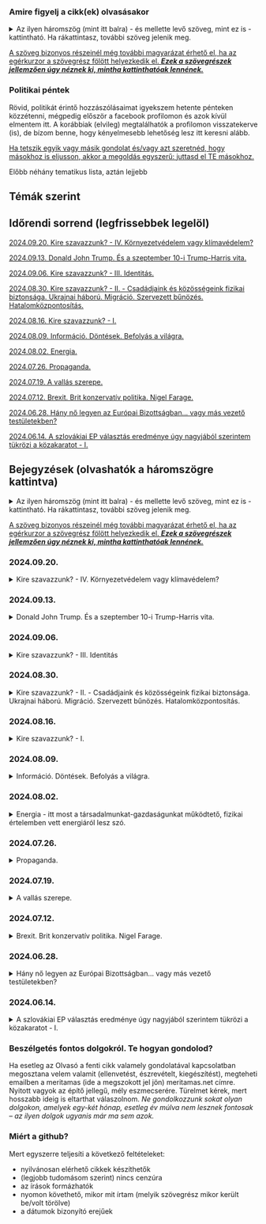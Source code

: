 ### Amire figyelj a cikk(ek) olvasásakor

<details>
<summary>Az ilyen háromszög (mint itt balra) - és mellette levő szöveg, mint ez is - kattintható. Ha rákattintasz, további szöveg jelenik meg.</summary>
&nbsp;
  
Így sokkal áttekinthetőbben olvashatók a bejegyzések. Idővel nagyon sok szöveg lesz itt...
  <details>
  <summary>Emellett, érdekesek lehetnek a plusz gondolatuk... </summary>
  &nbsp;
    
  ...önmagukért is, de a cikk szerkesztésekor nem gondoltam úgy, hogy feltétlenül szükség van rájuk a fő mondanivalóm megértéséhez.
 </details> 
</details>

[id0]: ## "Az ilyenkor megjelenő információ tartalma pedig  
\- vagy tényekből, hivatkozásokból áll  
\- vagy magyarázza, hova vezet a link, ha a szöveg kattintható és rákattintanál,  
\- esetleg pusztán plusz gondolatok, viszont nem volt lehetséges vagy alkalmas megoldani ilyen háromszöggel, mint fentebb használtam."

[A szöveg bizonyos részeinél még további magyarázat érhető el, ha az egérkurzor a szövegrész fölött helyezkedik el. ***Ezek a szövegrészek jellemzően úgy néznek ki, mintha kattinthatóak lennének.***][id0]

### Politikai péntek
Rövid, politikát érintő hozzászólásaimat igyekszem hetente pénteken közzétenni, mégpedig először a facebook profilomon és azok kívül elmentem itt. 
A korábbiak (elvileg) megtalálhatók a profilomon visszatekerve (is), de bízom benne, hogy kényelmesebb lehetőség lesz itt keresni alább.

[miertoszdmeg]: ## "Arra jó eséllyel évezredeket is hiába várnánk, hogy bármelyik nagy cégnak akár az algoritmusa, akár a munkatársai a nekünk tetsző gondolatokat hozzák helyzetbe. Ők ugyanis ehhez túlságosan el vannak foglalva azzal, hogy a *nekik* tetsző gondolatokat terjesszék. :)"

[Ha tetszik egyik vagy másik gondolat és/vagy azt szeretnéd, hogy másokhoz is eljusson, akkor a megoldás egyszerű: juttasd el TE másokhoz.][miertoszdmeg]

Előbb néhány tematikus lista, aztán lejjebb 

## Témák szerint



## Időrendi sorrend (legfrissebbek legelöl)

[lnk20240920]: https://github.com/meritamas/cikkek/blob/main/2024.06.14.-politikai-pentek.md#20240920 ""
[2024.09.20. Kire szavazzunk? - IV. Környezetvédelem vagy klímavédelem?][lnk20240920]

[lnk20240913]: https://github.com/meritamas/cikkek/blob/main/2024.06.14.-politikai-pentek.md#20240913 ""
[2024.09.13. Donald John Trump. És a szeptember 10-i Trump-Harris vita.][lnk20240913]

[lnk20240906]: https://github.com/meritamas/cikkek/blob/main/2024.06.14.-politikai-pentek.md#20240906 ""
[2024.09.06. Kire szavazzunk? - III. Identitás.][lnk20240906]

[lnk20240830]: https://github.com/meritamas/cikkek/blob/main/2024.06.14.-politikai-pentek.md#20240830 ""
[2024.08.30. Kire szavazzunk? - II. - Csadádjaink és közösségeink fizikai biztonsága. Ukrajnai háború. Migráció. Szervezett bűnözés. Hatalomközpontosítás.][lnk20240830]

[lnk20240816]: https://github.com/meritamas/cikkek/blob/main/2024.06.14.-politikai-pentek.md#20240816 ""
[2024.08.16. Kire szavazzunk? - I.][lnk20240816]

[lnk20240809]: https://github.com/meritamas/cikkek/blob/main/2024.06.14.-politikai-pentek.md#20240809 ""
[2024.08.09. Információ. Döntések. Befolyás a világra.][lnk20240809]

[lnk20240802]: https://github.com/meritamas/cikkek/blob/main/2024.06.14.-politikai-pentek.md#20240802 ""
[2024.08.02. Energia.][lnk20240802]

[lnk20240726]: https://github.com/meritamas/cikkek/blob/main/2024.06.14.-politikai-pentek.md#20240726 ""
[2024.07.26. Propaganda.][lnk20240726]

[lnk20240719]: https://github.com/meritamas/cikkek/blob/main/2024.06.14.-politikai-pentek.md#20240719 ""
[2024.07.19. A vallás szerepe.][lnk20240719]

[lnk20240712]: https://github.com/meritamas/cikkek/blob/main/2024.06.14.-politikai-pentek.md#20240712 ""
[2024.07.12. Brexit. Brit konzervatív politika. Nigel Farage.][lnk20240712]

[lnk20240628]: https://github.com/meritamas/cikkek/blob/main/2024.06.14.-politikai-pentek.md#20240628 ""
[2024.06.28. Hány nő legyen az Európai Bizottságban... vagy más vezető testületekben?][lnk20240628]

[lnk20240614]: https://github.com/meritamas/cikkek/blob/main/2024.06.14.-politikai-pentek.md#20240614 ""
[2024.06.14. A szlovákiai EP választás eredménye úgy nagyjából szerintem tükrözi a közakaratot - I.][lnk20240614]

## Bejegyzések (olvashatók a háromszögre kattintva)

<details>
<summary>Az ilyen háromszög (mint itt balra) - és mellette levő szöveg, mint ez is - kattintható. Ha rákattintasz, további szöveg jelenik meg.</summary>
&nbsp;
  
Így sokkal áttekinthetőbben olvashatók a bejegyzések. Idővel nagyon sok szöveg lesz itt...
  <details>
  <summary>Emellett, érdekesek lehetnek a plusz gondolatuk... </summary>
  &nbsp;
    
  ...önmagukért is, de a cikk szerkesztésekor nem gondoltam úgy, hogy feltétlenül szükség van rájuk a fő mondanivalóm megértéséhez.
 </details> 
</details>

[magyarazat]: ## "Az ilyenkor megjelenő információ tartalma pedig  
\- vagy tényekből, hivatkozásokból áll  
\- vagy magyarázza, hova vezet a link, ha a szöveg kattintható és rákattintanál,  
\- esetleg pusztán plusz gondolatok, viszont nem volt lehetséges vagy alkalmas megoldani ilyen háromszöggel, mint fentebb használtam."

[A szöveg bizonyos részeinél még további magyarázat érhető el, ha az egérkurzor a szövegrész fölött helyezkedik el. ***Ezek a szövegrészek jellemzően úgy néznek ki, mintha kattinthatóak lennének.***][magyarazat]

###  2024.09.20.

<details><summary>Kire szavazzunk? - IV. Környezetvédelem vagy klímavédelem?</summary>
&nbsp;
  <details><summary>Előzmény(ek):</summary>
  
[lnk2024092020240816]: https://github.com/meritamas/cikkek/blob/main/2024.06.14.-politikai-pentek.md#20240816 ""
[lnk2024092020240830]: https://github.com/meritamas/cikkek/blob/main/2024.06.14.-politikai-pentek.md#20240830 ""
[lnk2024092020240906]: https://github.com/meritamas/cikkek/blob/main/2024.06.14.-politikai-pentek.md#20240906 ""
[2024.08.16. Kire szavazzunk? - I.][lnk2024092020240816]   
[2024.08.30. Kire szavazzunk? - II. - Csadádjaink és közösségeink fizikai biztonsága. Ukrajnai háború. Migráció. Szervezett bűnözés. Hatalomközpontosítás.][lnk2024092020240830]  
[2024.09.06. Kire szavazzunk? - III. Identitás][lnk2024092020240906]     
</details>

Úgy tűnik, **divat manapság** katasztrófális következményekkel járó klímaváltozás miatt aggódni. Úgyszintén a **korunk meghatározó divatáramlatának tűnik** az előbbiek miatt a szén-dioxidkibocsátásra (esetleg a tehenek által a légkörbe fingott metánra) összpontosítani.
  
A szén-dioxidról fontos tudni, hogy természetes anyag. **Amióta növények és állatok vannak a földön, azóta igaz, hogy a növények a légkörből szén-dioxidot vesznek fel és oxigént bocsátanak ki, míg az állatok oxigént vesznek fel és szén-dioxidot bocsátanak ki.** Ez egy természetes körforgás. Úgyszintén igaz, hogy a **klíma mindig is változott - volt már melegebb is, de hidegebb is**, mint most.
  
[miertnemprogressziv3910]: ## "Ha valaki azt mondja, hogy 'globalista' vagy 'posztmodern (baloldali)', sokan ugyanarra a jelenségre/csoportra gondolunk, mint ha a 'progresszív' szót használnám. Sokan ma már a 'liberális' szó alatt is ugyanezt értik.
Azért az idézőjel, mert én nem tekintem ezt az irányzatot progresszívnek. Könyvet tudnék írni róla, hogy miért illene rá a 'regresszív' szó jobban."
Persze, az ember tevékenysége során jelenleg eléget sokmindent. A legutóbbi évszázadokban a fák és a felszínen található más anyagokon túl elégetjük **a föld alól kitermelt szenet, kőolajat és földgázt** is, amelyek **sok szenet tartalmaznak, és égésükkel a korábban különböző folyamatok útján a légkörből kivont széndioxid visszakerül a levegőbe**. Ennek hatása a Föld klímájára nem elhanyagolható. Így persze jó, ha odafigyelünk a széndioxid-kibocsátásunkra, és eddig a pontig el tudom fogadni a ["progresszív"][miertnemprogressziv3910] álláspontot. Amit hozzátennék - és amiben valószínűkeg különbözünk -, a következő. Nem engedhetjük meg magunknak, hogy **túlságosan a szén-dioxidra összpontosítsunk, mert sokkal rosszabb dolgokat is bocsátunk ki a környezetbe**, illetve teszünk a természettel.
  
Néhány példa:
<details><summary>Az életterünk és a környezetünk <b>toxikus fémekkel</b> (higany, ólom, kadmium, arzén, antimon stb.) való <b>szennyezése</b>.</summary>
Jó lenne odafigyelni, mert egyes kutatások szerint már most is egy nagyságranddel (legalább 10x) nagyobb mennyiségben vannak jelen ezek az elemek a természeti környezetben, mint kétszáz évvel ezelőtt. Erős mérgekről van szó, amelyek megbetegíthetik az embert, már mikrogramos mennyiségben is. Ez a hatása az emberi szervezetre ismert - nyilván hasonlóan hat az állatokra is.

  
[magyarnehezfemcsoportlink307]: https://www.facebook.com/groups/389371771504051 ""
Itt Andrew Cutler, Boyd Haley, illetve követőiknek a munkásságát ajánlom jó szívvel az Olvasó figyelmébe. Kiindulási pontként egy magyar nyelvű facebook csoport [elérhető ide kattintva][magyarnehezfemcsoportlink307]. 
</details>

<details><summary><b>A mezőgazdasági tevékenység romboló (mellék?)hatásai</b>.</summary>
Jobb példa nem kell, mint a GMO-s ültetvények gyomirtószere, a glifozát, amely tulajdonképpen egy erős antibiotikum, ami elpusztít a növényeken kívül rengeteg más élőlényt is, ami a talajban él(t)...az állatokkal/emberrel szimbiózisban élő mikroorganizmusok pusztításával megbetegíti a gazdaszervezetet is... jelenleg is óriási földfelületekre szórják, s jó eséllyel lassan mindenben ott lesz.

[mesterkarolyeloadas710]: https://www.youtube.com/watch?v=_VavLqsyI6w&pp=ygUYbWVzdGVyIGvDoXJvbHkgZ2xpZm96w6F0 ""
Itt Mester Károly munkásságát ajánlom jó szívvel az Olvasó figyelmébe. Egy előadása [elérhető ide kattintva][mesterkarolyeloadas710].
</details>

<details><summary><b>Az erdőirtások</b>. (Az erdők szén-dioxidkörforgásban betöltött szerepe csak egyike az igen fontos szerepeiknek.)</summary>
  
Egy érdekes összefüggés a klímavédelemmel a fosszilis energiahordozók démonizálásához kapcsolódóan látható be.  
Mivel csökkenteni akarták a fosszilis energiahordozók felhasználását, kitalálták, hogy a benzinbe keverjenek ún. **bioetanolt**. Biztos észrevettük a legtöbben, hogy az egyik benzin E5-ös, a másik meg E10-es. Nos, az "E" után levő szám jelöli, hogy abban a benzinben legalább mekkora hányadot tesz ki a bioetanol. 
  
Tehát óriási földterületeken jelenleg azzal a céllal zajlik növénytermesztés, hogy a termésből aztán etanolt állítsanak elő, amit többek között gépkocsijaink motorjainban elégetünk.  
  
[miertrosszeztkeppen458]: ## "Nem kiöntjük a fürdővízzel a gyereket is, amikor a klímavédelem végett olyasmit csinálunk, amitől kevesebb lesz az erdő a Földön?"
Aki tanult már közgazdaságtant (aki nem, annak alapszinten mindenképp ajánlanám), lehet elképzelése arról, mit jelent ez az erdőkre nézve. Röviden: [**a folyamat abba az irányba hat, hogy kevesebb legyen az erdőkből, mert kell a terület mezőgazdasági földnek** (többek között) a bioetanolgyártás végett][miertrosszeztkeppen458]. 
</details>

<details><summary><b>A deutérium</b> (a hidrogén nehéz izotópja) által jelentett probléma</summary>

  A deutériumot tudtommal leginkább az atomreaktorok termelik. A hidrogénnek ez a nehéz izotópja nem ugyanúgy viselkedik az állati/emberi szervezetben, mint a legelterjedtebb, "könnyű" hidrogénizotóp. A "nehéz" változattól ugyanis megsérülhetnek, meghibásodhatnak a sejtjeinkben működő mitokondriumok, amelyeknek az életben maradásunkhoz is szükséges energia termelésében van jelentős szerepük. Tehát, **minél nagyobb arányban van jelen a deutérium, annál valószínűbb, hogy egyik vagy másik mitokontrium tönkremegy**. **Ha elég sok mitokondrium megy tönkre egy sejtben, akkor az a sejt elpusztul vagy elrákosodhat.** A környvezetünkben (a vizekben, óceánban, esővízben stb.) a deutérium-arány növekvő tendenciát mutat.

[boroslacilink492]: https://www.laszlogboros.com/ ""
Prof. Dr. Boros László az egyik kutatója a deutérium  élő szervezetek játszott szerepének. Munkásságáról további információ [található ide kattintva][boroslacilink492].
</details>
  
<details><summary><b>Lassan tele van műanyaggal a világ.</b></summary>
A mikroműanyagszemcsék olyan helyekre is bejutnak, amire nem is gondolnánk.</details>

A fent általam felsorolt szempontok mind teljesítik azt a feltételt, hogy ***amennyiben az emberiség tovább csinálja azt, amit eddig, akkor évtizedes-évszázados távlatban nagy veszélyt jelenthet a túlélésünkre, óriási pusztítás mehet végbe, illetve a Föld alapvető természetes folyamatai változnak meg***.

[nemvoltezmindigigylink4109]: https://www.facebook.com/notes/3713493695350634/ "Nem volt ez mindig így. Volt, amikor nagyon is sokat olvastam belőlük. A pár éve, a különféle vélemények és azok indoklása-alátámasztása meghallgatása után megfogalmazott véleményem olvasható az alábbi linken elérhető listán szereplő néhány cikkemben is."
**Ha tehát környezetvédelem, akkor én egy komplex megközelítés híve vagyok**, és nem olvasom sokáig az olyan szövegeket, amelyek [egyoldalúan a szén-dioxid vagy a klímaváltozás jelentette fenyegetésre összpontosítanak][nemvoltezmindigigylink4109].

**Mivel fontos ez a téma, az e téren vallott politikai kijelentéseket figyelembe veszem, amikor arról döntök, támogassak-e vagy ne egy adott politikai erőt/jelöltet.**
  
</details>

###  2024.09.13.

<details><summary>Donald John Trump. És a szeptember 10-i Trump-Harris vita.</summary>
&nbsp;
  
Első ránézésre ez a poszt csak azoknak érdekes, akiket érdekel az USA belpolitikája. **Ha mélyebben belegondolunk, érdekes lehet mindannyiunk számára.** Hogy miért is lehet hasznos az USA politikáját valamennyire figyelnünk, arról a következő hetek valamelyikében szándékom részletesebben írni.
  
**Kicsoda Trump?**

<details><summary>Jelen sorok írójának véleménye szerint <v>a jelenlegi USA-béli politikai küzdelmekben Donald Trump a jófiúk egyike</b>. </summary>

[vivekvideo89]: https://www.youtube.com/watch?v=OC5xnfFmXpc "Én magam sem hallgattam még meg, de ismerem Vivek mondanivalóját, amit sokszor jól kifejtett már, és az előadói stílusát is. Biztos vagyok benne, hogy jól érthetően kifejti itt is azt, ami miatt idézem. A videó kiválasztásakor fontosabbnak véltem, hogy minél frissebb legyen."
**A jelöltek közül csak Trump az, akinek legalább szándékában áll a politikájával az átlagemberek életfeltételeit** (is) **javítani, aki számára ez legalább egy kicsit is fontos. A másik oldalon pedig egy elit által működtetett gépezet áll, amely nem törődik az emberekkel** (úgy általában), csak az ő saját embereikkel. Azoknak, akik értik az angol beszédet, talán a legjobb hivatkozás most [az alábbi videó][vivekvideo89].

[melyikkenedynyil85]: ## "Szinte bármelyik és bármilyen témában. Egy nagy tudású, sokat tapasztalt, bátor emberről van szó, és igen sok visszás társadalmi jelenség ellen küzdött már a nyilvánosság előtt is."
Érdekesek lehetnek még [ifjabb Robert Kennedy nyilatkozatai][melyikkenedynyil85] is.  

[sajatirasomra65]: https://duna24.sk/blog/2021/01/08/az-igazsag-odaat-van-a-2020-as-usa-beli-elnokvalasztas-eredmenye/ ""
Azok számára, akik pl. nyelvi akadályok miatt nem tudják megismerni Vivek és Kennedy gondolatait, de tudni szeretnék, hogy miért gondolom azt amit írtam, jól érthető korábbi magyar nyelvű írásaim alapján (szívesen küldök linkeket szükség szerint). Hacsak egyet olvas el az ember, talán ez [az itt linkelt cikk][sajatirasomra65] foglalja össze a legjobban.  
A cikk Trump 2020-as verségének hátterére fókuszál. Van benne sokminden, ami most már nem fontos. Viszont még ma is úgy gondolom, hogy az USA-béli politika mozgatórugóit jól összefoglalja.  
A hétköznapokban ugyanis eléggé ködösnek látszik minden, nehéz rájönni, mi is történik igazából. Általában a kulcsfontosságú események kapcsán, a válságok idején lehet igazán megismerni a folyamatok/bizonyos szereplők ténykedésének igazi lényegét, céljait. Ehhez pedig mindenképp ki kellene választani egy ilyen eseményt. Az 2020-es választás utáni küzdelmek mindenképp ilyen eseménynek számít.
  
**Kamala is az említett gépezetnek a terméke, csakúgy, mint még sokan mások a Demokrata Párt színeiben induló politikusok közül, illetve szép számmal a Republikánus Párt színében politizálók közül is.**
Bár, **a Republikánus Párt Donald Trump befolyásszerzése óta mintha szabadulófélben lenne tőlük. Emlékszünk még Dick Cheney-re? George Bush republikánus elnök alelnöke volt, az iraki háború híres-hírhedt héjája. Most nyilvánosan a demokrata párti Kamala Harris mellett foglalt állást. Lányát, Liz Cheney-t, aki korábban republikánus színekben volt kongresszusi képviselő, a republikánus szavazók már az előválasztáson kiszavazták, több hasonszőrű társával együtt (jelentős részt azért, mert "túl" jól láthatóan a demokratákkal szövetkezett Trump és egyéb populista republikánusok ellen).
A másik oldalon pedig **a Demokrata Pártból mintha azok lépnének ki egyre gyorsuló ütemben, akik az egyszerű embereket szeretnék képviselni, és nem a pártvezetés mögött álló gépezetet**. Talán a legjobban ismert ifjabb Robert Kennedy, de említésre méltó Tulsi Gabbard volt képviselő, illetve Joe Manchin szenátor távolodása is a Demokrata Párttól.
</details>


<details><summary>Mondom ezt úgy, hogy viszonylag régóta figyelem a tevékenységét, és sok energiát áldoztam arra, hogy tisztán lássak vele kapcsolatban.</summary>
&nbsp;  
  
[elerhetosegeklent410]: https://github.com/meritamas/cikkek/edit/main/2024.06.14.-politikai-pentek.md#besz%C3%A9lget%C3%A9s-fontos-dolgokr%C3%B3l-te-hogyan-gondolod ""
Kedves Olvasó, ha esetleg erősen meg lennél győződve arról, hogy Trump megítélésében tévedek, és el tudnál képzelni erről egy teljesen nyílt és komoly eszmecserét, beszéljünk róla ([elérhetőséget lásd lejjebb itt][elerhetosegeklent410]).  Egy izgalmas kaland lenne együt rájönni, melyikünk mit gondol helytelenül, és közös erőfeszítéssel mindkettőnk korábbi nézeteit javítani.  
Ha valamiért az eszmecsere nem lenne lehetséges, kérlek, **legalább annyit fogadj el, hogy a Te álláspontoddal ellentétes álláspontot képviselőknek nem mindegyike rosszindulató és/vagy megvezetett ember**.
  
[trumpelsoharomeve127]: https://www.facebook.com/notes/1426291440893647/ ""
Érdekes lehet ez az írásom,  
[Trump elnök első három éve][trumpelsoharomeve127] címmel, még épp a Covid járvány előtt íródott.

</details>
  
[doesthemedialieabouttrump574]: https://www.youtube.com/watch?v=FTcTpQPQIdk ""
E témában felesleges a nemzetközi médiára hallgatni, ők félrevezetik az embert többek között Trumppal kapcsolatban is. Aki ért angolul, annak [jó illusztráció az itt elérhető videó][doesthemedialieabouttrump574]. 

**Mi van ezzel a mostani Trump-Harris vitával?**  
Az USA-ban szoktak elnökjelölti vitákat rendezni a két nagy párt, a Republikánus Párt és a Demokrata Párt elnökjelöltje között. Ebben tehát nincs semmi rendkívüli. Jelenleg ez a két személy a republikánus párti Donald Trump volt elnök és a demokrata párti Kamala Harris jelenlegi alelnök. 

[esmegisertettem14]: ## "Meg is értettem, amit mondtak. Úgy gondolom, hogy az elhangzottak szocio-kulturális kontextusával is viszonylag jól tisztában vagyok. Szándékosan még azelőtt néztem meg, hogy bármilyen véleményt elolvastam/meghallgattam volna róla. Aztán persze meghallgattam jó néhány USA-béli véleményét is."
[Végignéztem videóról az egészet.][esmegisertettem14] Felemás érzésem volt közben, és a végén is. Úgy éreztem 
<ul>
<li>Trump egész jól helytállt, sokmindent kimondott, és jól elismételte a főbb szempontokat, amelyek mellette szóltak; viszont szereplése nem volt hibátlan, hanem belefutott néhány elkerülhető pofonba</li> 
<li>az adott helyzetből Kamala Harris nagyjából kihozta a maximumot </li> 
</ul>

<details>
<summary>Az elemzők többsége, ha jól látom, egyetért abban, hogy a vitát Trump elveszítette ("(a vártnál) rosszabbul szerepelt") és Kamala megnyerte ("(a vártnál) jobban szerepelt"). Ha azokat a szempontokat nézzük, amelyek szerint a beszélő fejek értékelték a vitát, valószínűleg így is van. Viszont, ha úgy nézzük, hogy a vita egy eszköz a választók meggyőzésére, akkor más kép is tárulhat elénk.</summary>
&nbsp;
  
Több kommentátortól is hallottam, hogy a szakértői véleményeknek nincs jelentősége, mert vannak bizonyos benyomások, érzések, amelyeket az egyszerű emberek megélnek, miközben ezt hallgatták, de politikából élők nem.
**Az érzelmekről van szó. Felróják Trumpnak, hogy látszott rajta a harag**, amikor olyasmiről beszélt, hogy "az országot a jelenlegi vezetés tönkreteszi", hogy "a problémák jelentős részéért a mostani vezetés a felelős, mert a politikájuk következményeként alakultak ki ezek az embereket érintő a problémák, és a vezetők ezzel nem törődnek, sőt, talán még örülnek is annak, hogy az embereknek rossz, hogy az ország tönkremegy" (az idézetek nem szó szerintiek).
Ezt a látható haragot az elemzők felróják Trumpnak, **és a képzeletbeli pontozásban pontokat vonnak le tőle. De,** ha tényleg nagy az infláció az USA-ban (is), és tényleg széles rétegek szegényednek jelenleg el, ha tényleg elárasztja az utcáikat a szintetikus drog, ha tényleg annyi illegális bevándorló van, és az emberek érzése szerint (ami nem feltétlenül egyezik az FBI statisztikájával) erősödik a bűnözés, akkor felmerül:
  
**Vajon a választók mit éreznek?** Vajon olyan elnököt akarnak, aki  
A) láthatóan dühös azok miatt a problémák miatt, amelyek miatt a választók is; akit láthatóan mélyen megérinti és haraggal-dühvel tölti el az országuk hanyatlása; és akire emlékeznek még régebbről, hogy az ő elnöksége alatt ilyen problémáik nem voltak, és azt ígéri, hogy ha újra ő lesz, akkor a problémákat ismét megoldja,  
B) vagy olyat, akinek a fellépése azt sugallja, hogy számára láthatóan közömbös a választók életét, megélhetését érintő kérdések jelentős része és hogy az egész vitára annak az eszközeként tekint, hogy megmutassa a gazdag ismerőseinek, hogy ő milyen szofisztikált, hogy "neki víziója van"; aki viszont nem mellesleg 3.5 éve alelnökként ott ül a Fehér Házban, tehát bőven volt ideje, hogy megmutassa, mit ér a víziója, és mire képes (és akinek az eddigi áldásos munkásságának hatását nem igazán érzik a mindennapi életükben)?
  
Egy szó mint száz. **A szakértők Hillary Clintonnak is tapsoltak 8 évvel ezelőtt.**
</details>

[lejtettapalya457]: ## "A témák jelentős része olyan volt, amivel Trumpot rossz színben lehet feltüntetni, és néhány, az USA politikája szempontjából jelentős téma teljesen kimaradt vagy épp csak említés szintjén szerepelt, ha sejthető volt, hogy Trumpnak esetleg előnyére válna a megvitatása (élvonalbeli republikánus politikusok elleni életveszélyes merényletek? Kína?). Emellett, ha mondott valamit Trump, amit cáfolni (*fact-checkelni*) lehetett, akkor a moderátorok jellemzően éltek vele, és beszóltak. Néhányszor úgy is, hogy maguk sem tényre, hanem pusztán ellenvéleményre hivatkoztak. Emellett Kamala is mondott egy csomó tudhatóan hamis állítást, de a moderátorok őt nem igazították ki.
A pálya tehát biztosan lejtett, eléggé ahhoz, hogy ezt már könnyen észrevehette bárki... így még az is lehet, hogy ezzel összességében segítettek Trumpnak."
Amit viszont a legtöbb néző észrevehetett: hogy **a vitában [a 2 moderátor erősen részrehajló volt Trump ellen][lejtettapalya457]**. Nem jár messze az igazságtól, aki azt mondja, hogy hárman voltak egy ellen.
</details>


###  2024.09.06.

<details><summary>Kire szavazzunk? - III. Identitás</summary>
&nbsp;
  
[lnk2024090620241816]: https://github.com/meritamas/cikkek/blob/main/2024.06.14.-politikai-pentek.md#20240816 ""
[lnk2024090620241830]: https://github.com/meritamas/cikkek/blob/main/2024.06.14.-politikai-pentek.md#20240830 ""
**Előzmény(ek):**   
[2024.08.16. Kire szavazzunk? - I.][lnk2024083020240816],   
[2024.08.30. Kire szavazzunk? - II. - Csadádjaink és közösségeink fizikai biztonsága. Ukrajnai háború. Migráció. Szervezett bűnözés. Hatalomközpontosítás.][lnk2024090620241830]

Amikor politikával kapcsolatos döntéseinket hozzuk, sokunknak nagyon fontos a magunk identitása. Sokan, akik magyarnak tartják magukat, nem is szavaznának másra, csak "a magyarokra".
  
Érthető, persze, **régebben így gondolkoztam én is. Viszont azóta e téren árnyalta a nézetemet két kép**, amelyek emlékétől nem tudok szabadulni. Kérésre igyekszem adni linket releváns, valószínűleg angol nyelvű tartalomra, viszont itt és most a saját régebbi emlékeim alapján, röviden, egyszerűsítve adom vissza.

[tenylegugyvan101]: ## "hivatalos, releváns adat, minden jel arra mutat, hogy nem hazudott"
1. kép. Donald Trump, az USA elnöke, kongresszusi beszédében kormányának sikereit méltatja. Épp ott tart, hogy [negatív rekordot döntött meg a feketék körében mért munkanélküliség][tenylegugyvan101]. Azt hinnéd, hogy ha fekete vagy és/vagy feketéket képviselsz, akkor ennek örülnél. Aztán be vannak vágva fekete kongresszusi képviselők, és a testbeszédükről finoman szólva nem ez olvasható le...
2. kép. Thomas Sowell, a híres közgazdász emlékezik vissza arra, hogy korábban marxista nézeteket vallott (államilag irányított gazdaság stb.), és aztán mi térítette őt át a piacgazdaság pártjára. Nem hangzatos szavak. Nem előadások. Nem az egyetemen tanultak. Nem könyvekben olvasottak. Akkor micsoda? Elment dolgozni egy állami hivatalba. A hivatalt egy konkrét probléma megoldása céljával hozták létre. Sowellnek, aki tényleg kereste a megoldást, egy idő után az tűnt fel, hogy kb. az utolsó dolog, amit a régebben ott dolgozó kollégái megengednének, az az lenne, hogy az adott probléma megoldódjon...
   
<details><summary>Kiegészítő gondolatok a fentiekhez.</summary>
&nbsp;
Rövid egyértelműsítés a két hivatkozott történethez:
<ul>
  <li><b>A fekete képviselők</b> ELVILEG azért vannak ott, azzal kampányoltak, a szavazóik azért szavaztak rájuk, hogy a feketék ilyen vagy olyan problémáit megoldják. A képviselők viszont jól érzik ott magukat, megszokták a státuszukkal járó előnyöket és ott akarnak maradni. Minél több problémájuk van a feketéknek, minél kilátástalanabb a helyzetük, annál könnyebben elhiszik a legtöbben, hogy nagy szükség van a fekete képviselők munkájára a Kongesszusban, és hajlandóak gondolkodás nélkül szavazni rájuk. Tehát <b>GYAKORLATILAG viszont abban érdekeltek, hogy a feketéknek lehetőleg a jövőben is sok problémájuk legyen</b>.</li>
  <li><b>A hivatali munkatársak</b> ELVILEG azért vannak ott, erről szól a szerződésük, erre tettek ígéretet, az adófizetőknek ezzel magyarázzák, hogy fizetik őket, hogy a hivatal küldetésnyilatkozatában megadott probléma megoldódjon. Viszont, ha ez megtörténne, akkor a hivatalt be is zárhatnák, és ők a munkájukat elveszítenék. A munkatársak viszont a továbbiakban is biztos állást szeretnének maguknak. Így <b>GYAKORLATILAG abban érdekeltek, hogy az adott probléma soha ne oldódjon meg</b> (de mindig meg tudják magyarázni, hogy ez nem rajtuk múlott).</li>
</ul>
</details>
A fenti két történet elgondolkodtatott afelett, hogy tényleg mindenképp magyar parlamenti képviselőkre van-e szükségem, vagy úgy általában fontosabb szempont, hogy a döntéshozók ne legyenek ellenérdekeltek a problémáim megoldásában.
<ul>
<li> A szívemet melengeti, ha magyar, de az se zavar, ha szlovák, <b>ha nem lép fel a magyarokkal szemben, nem akadályozza, hogy éljünk és gyarapodjunk őseink földjén, vagy hogy magyarul beszéljünk, ahol és amikor magyarul szeretnék itt beszélni és megtanítsuk gyerekeinknek a magyar nyelvet és hagyományokat</b>.</li>
<li> A szívemet melengeti, ha keresztény, de az se zavar, ha pl. zsidó vagy muszlim, agnosztikus vagy ateista, ha <b>nem támadja az én hitbéli meggyőződésemet és elfogadja a kultúránk alapjának</b> azokat az értékeket, amelyek számomra <b>a kereszténység alapját</b> jelentik (szerintem ilyen személy az ateisták és a muszlimok között is akad, bár lehetséges, hogy nem sok).</li>
<li> A heteroszexuális beállítottságot tartom előnyösnek, jónak, de <b>nem érdekel különösebben, ha homoszexuális az illető</b> (erről sok esetben nem tehet), <b>ha hajlandó hosszútávon gondolkodni és elfogadni</b> fontos szempontnak a közösség fennmaradását és azt, <b>hogy a közösség következő nemzedékének létrehozására és felnevelésére a heteroszexuális párok által alapított családok a legalkalmasabbak</b>, és ez politikai természetű tetteiben is tükröződik (nem népszerűsíti a homoszexualitást, nem gyengíti a férfi és nő életközösségére alapuló család intézményét stb). </li>
<li> Nem különösebben érdekel, hogy férfi vagy nő. A legjobb jelöltek között, objektív okokból, úgy általában több lesz a férfi mint a nő, de attól még lehet kitűnő női vezetőnk/képviselőnk is. A világtörténelemben találunk több jó példát.</li>
</ul>

Úgy általában, a lényeg, hogy  
**(1) ne nehezítse az életemet!**  
**(2) ne engedje, hogy más politikusok nehezítsék az életemet!** és   
(3) **ha marad ideje, akkor**   
   --- és egyáltalán nem magától értetődő, hogy az előbbi kettő után még marad ideje, ugyanis a felesleges problémák okozásának elkerülése/megakadályozása egyáltalán nem könnyű feladat --- tehát ha az első kettő után még marad ideje, akkor  
**(3) intézze el azokat a dolgokat, amelyek elintézését a képviselőmtől/vezetőmtől várom**!

</details>

###  2024.08.30.

<details><summary>Kire szavazzunk? - II. - Csadádjaink és közösségeink fizikai biztonsága. Ukrajnai háború. Migráció. Szervezett bűnözés. Hatalomközpontosítás.</summary>
&nbsp;
  
[lnk2024083020240816]: https://github.com/meritamas/cikkek/blob/main/2024.06.14.-politikai-pentek.md#20240816 ""
Előzmény: [2024.08.16. Kire szavazzunk? - I.][lnk2024083020240816]
  
**Az ukrajnai háború** fenntartása, meghosszabbítása mind erkölcsi, mind közép-európai érdekelvű politizálás szempontjából nézve igen nehezen védhető. **Le kellene zárni. Tegnap túl későn volt.**
  
[igenazoroszokkal16]: ## "Igen, az oroszokkal. Akkor is, ha ők az agresszor. Ugyanis, ha velük állunk hadban, akkor csak velük tudunk békét kötni. Felesleges békekonferenciákat tartani nélkülük. Annak csak akkor lehetne értelme, ha reális lenne a remény, hogy megadják magukat."
[masisalkalmazottvolna54]: ## "Amikor annak idején hasonlót próbáltak megcsinálni a szovjetek (oroszok) az USA ellenében Kuba segítségével, akkor az USA háborút is kockáztatott az atomhatalom Szovjetunióval, hogy megakadályozza a tervüket, mindezt úgy, hogy az általuk kockáztatott háborúnak ők sem láthatták be, hogy mi lett volna a végkifejlete.
&nbsp;
Jelen helyzetben látható, hogy atomháború (ugyan még) nincs, de nincs is kizárva, hogy oda eszkalálódik a helyzet. De ha nem is eszkalálódik tovább: szerintem a legtöbben el se tudjuk képzelni azt a poklot, ami jelenleg is van Ukrajnában, milliók szenvedését és százezrek halálát okozva.
&nbsp;
A háború teljes költségei pedig már most is csillagászatiak: azok az erőforrások sok helyről hiányozni fognak, és az okozott hiányok Ukrajnán kívül, attól akár többezer kilométerre élő szegény (és talán középosztálybeli) emberek tízmillióinak a további szenvedéséhez fognak vezetni."
A lezáráshoz komolyan, a patthelyzetet tudomásul véve, **tárgyalni kellene az [oroszokkal][igenazoroszokkal16]**. Kétségkívül az oroszok mentek be Ukrajnába, ami által ők vették fel az agresszor szerepét, viszont [olyanok voltak a körülmények - és ehhez mi, "nyugatiak" (kormányaink és a közpénzeinkből fenntartott szervezetek képviselői útján) jócskán hozzájárultunk -, hogy a legtöbb nagyhatalom hasonló helyzetben Oroszországhoz hasonlóan szintén haderőt alkalmazott volna][masisalkalmazottvolna54].

[miertnemtudjuk99]: ## "Persze, a sok nyugati fegyverrel, pénzzel, szakértelemmel, hírszerzési támogatással, és egyre inkább kiképzéssel és egyre közvetlenebb katonai részvétellel az ukrán hadsereg ideig-óráig vissza tudja tartani az orosz haderőt és jelentős veszteségeket tud okozni Oroszországnak.
&nbsp;
Ennek ellenére hiába várunk hadszíntéri győzelmet, hogy Oroszország összeomlik vagy megadja magát. Világszerte sok szövetségesük van, és ez segíteni fog nekik viselni a háború terheit még sokáig, és mindezt ők is tudják. Nem hiszem, hogy egyhamar megadnák magukat. Ha pedig valahogyan mégis elérhető közelségbe kerülne a hadi vereségük, nyilván atomfegyvert vetnének be - ami vagy győzelemhez juttatná az oroszokat, vagy - ha a Nyugat atommal válaszolna, akkor - az általunk ismert világnak végét jelentené.
&nbsp;
Bár vannak ütő kártyák Nyugaton is, hisz látható, hogy Oroszország a szövetségeseivel együtt sem elég erős, hogy félreállítsa az útjából a Nyugatot, a Nyugat egyértelmű győzelme Oroszország felett belátható időn belül nem elérhető."
[milyenbekekell74]: ## "Követtek el bűnöket az oroszok is, mások is. Nem is keveset. 
Komplexen nézve úgy látom, hogy nem áll fenn az, hogy *mindenképp, mindenáron győzni kell, és minden más a jóerkölcs elárulása lenne*. Úgy látom, akárhogy is indult, akárhogy is volt, ilyen véres, pusztító konfliktusokat fenntartani, netán eszkalálni csak kivételes körülmények között lehet erkölcsileg elfogadható. Tehát nemcsak lehet, hanem szinte biztosan erkölcsös dolog a mihamarabbi békére törekedni."
De kit érdekelnek az oroszok és hogy mit gondolnak? Miért nem verjük le őket és nyerjük meg a háborút? [Röviden: mert nem tudjuk][miertnemtudjuk99]. Ha pedig győzni nem lehet, akkor a második legjobb eredmény egy "döntetlen" - vagyis a mihamarabbi tűzszünet és a tárgyalásos rendezés. **Egy a [realitásokból kiinduló békeegyezmény erkölcsileg is védhető lenne][milyenbekekell74]**.
  
Néhány további kapcsolódó gondolat pontszerűen:
<ul>
<li> menekültáradat - illegális migráció: <b>ha nem tudjuk, ki jön be hozzánk, azt se tudjuk nem terrorista vagy bűnöző-e az illető</b> </li>
<li> (bármely) válság mélyülésének van egy kevésbé feltűnő járulékos kockázata; egy mély válság a legjobb lehetőség bárkinek, aki hatalmat akar szerezni, növelni, központosítani - tehát fennáll egy olyan veszély is, hogy a társadalmunkban <b> a fékek és ellensúlyok rendszere egy ponton már nem lesz képes ellenállni a központosítási törekvéseknek, és kiszorulnak az egyéni szabadságjogok és a jogállamiság a központi irányítás javára</b></li>
</ul>

Nehezen vitatható, hogy **veszélyezteti a polgárokat fizikai biztonságát, ha a kormány összefonódik a hazai szervezett bűnözéssel** ("maffia").

A legjobb persze az lenne, ha olyan kormányunk lenne, amely támogatja a felesleges vérontás és rombolás befejezését Ukrajnában, és közben nem bútoroznak össze a haza "maffiával" sem. Viszont, ha ilyen választási lehetőség nincs, akkor, úgy gondolom, **a jelen helyzetben az itteni polgárok, családjaink és közösségeink fizikai biztonságára nézve közép-hosszú távon úgy az ukrajnai konfliktus mint az illegális migráció fenntartása jóval nagyobb veszteség, illetve kockázat, mint a hazai szevezett bűnözők**.

**Amikor eldöntöm, támogatok-e egy jelöltet/politikai erőt, fontos szempont, hogy mit képviselt/képvisel/várhatóan mit fog képviselni a fenti témákkal kapcsolatban.**
</details>

###  2024.08.16.

<details> <summary> Kire szavazzunk? - I.</summary>
&nbsp;
  
[lnk2024081620240809]: https://github.com/meritamas/cikkek/blob/main/2024.06.14.-politikai-pentek.md#20240809 ""
Előzmény: [2024.07.26. Információ. Döntések. Befolyás a világra.][lnk20240726]
  
Először is: mindenkinek megvannak a maga prioritásai. 
  
Ha egy választás/népszavazás eredménye nem olyan, mint szeretnéd, vagy mint amit vártál, az különböző okokból lehet.
<ul>
<li> <b>Elméletileg meg is hamisíthatták az eredményt.</b> (Nem állítom, hogy itt, vagy ott. Nem állítom, hogy a legutóbbi egy-két évtizedben ez jellemző volt, de azért a történelem szolgál példákkal erre is.) </li>
<li> Persze, <b>lehet, hogy a népesség jelentős része "agymosott"</b>, vagy (szebb kifejezéssel élve) hagyta, hogy "megvezessék <i>valamilyen</i> propaganda által". (Előfordulhat, na. A másik oldal(ak)on pedig rólad gondolják ugyanezt, csak fordítva. Aztán lehet, hogy ebben neked is és nekik is igazuk van.)</li>
<li> A harmadik lehetséges ok viszont, amit itt ki szeretnék emelni: <b>előfordulhat, hogy egyszerűen az a helyzet, hogy az emberek nagy részének mások a prioritásai, mint neked.</b> Lehet, hogy ők ugyanazon tények láttan is más (akár épp ellentétes) következtetésre jutnak, mint te. Ez fájdalmas, és erkölcsileg is kivást jelentő felismerés lehet (picit kifejtem lejjebb).</li>
</ul> 
  
Időről időre tehát eljön az idő, hogy választásra hívnak bennünket. Hol parlamenti, hol EP, hol helyi képviselőket/vezetőket, hol köztársasági elnököt választunk. Kínálat általában van bőven. Az időnk viszont korlátos, nem akarunk túl sokat ezzel foglalkozni, mert az más fontos dolgoktól venne el túl sok időt...
  
**A terv az, hogy a sorozat következő részeiben megírom, én milyen információk alapján hoztam/hozom a döntéseimet arról, kit/kiket támogatok egyik vagy másik választáson.** Errefelé most egy ideig nem lesz választás, így bőven van időnk higgadtan körbejárni a témát. 
  
**Folytatás következik.**

<details><summary><b>Kifejtett plusz gondolat.</b> Miért fájdalmas/erkölcsileg milyen kihívásokat rejt az, ha rájössz, hogy kisebbségben vagy? Hogy a többségnek más prioritásai vannak?</summary>
&nbsp;
  
Csak röviden lássuk, mi következik ezekből. Ha az emberek többségének a prioritásai mások, mint a tiéid, felvetődik: **érvényesíteni szeretnéd még mindig a prioritásaidat?**
  
Ha érvényesíteni szeretnéd a saját akaratodat kisebbségből is, arra milyen eszközök állnak a rendelkezésedre? Jelentős részük tisztességtelen...
  
**Vagy lemondasz a saját prioritásaidról?** Sok esetben fájdalmas...
</details>
</details>

###  2024.08.09.

<details> <summary> Információ. Döntések. Befolyás a világra.</summary>
&nbsp;

[lnk20240802]: https://github.com/meritamas/cikkek/blob/main/2024.06.14.-politikai-pentek.md#20240802 ""
Előzmény: [2024.07.26. Propaganda.][lnk20240726]
  
A jó információ beszerzésének nehézsége. 
  
**Régen nehéz volt jó informcióhoz jutni, mert kevés volt az elérhető információ**. **Most is nehéz jó információhoz jutni**. Jelenleg azért, mert ugyan rengeteg információ elérhető, de **_számunkra_ haszontalan információból nagyságrendekkel több van, mint _számunkra_ hasznosból**, így nehéz a kiválasztani, melyik információ alapján hozza a döntéseit az ember.
  
Jó, ha látjuk, hogy **nincs végtelen időnk e földön**, s hogy azzal, hogy valamivel (sokat) foglalkozunk, óhatatlanul más tevékenységektől vesszük el az időnket. Ha például órákat és napokat töltök a klímaváltozás kutatásával, nem biztos, hogy a legjobb, hisz a klímaváltozásra nekem mint egyénnek nincs sok ráhatásom, és közben olyan dolgoktól veszem el az időt, amivel ténylegesen tehetnék is valamit. Tehát: jó megfontolni, milyen információk megszerzéséért vesződik az ember...
  
**Jól tesszük, ha**
1. azonosítjuk, mely döntéseinknek - potenciális tetteinknek - van/lehet komoly következménye a saját és környezetünk életére ("mi az, amit tulajdonképpen meg is tehetnék, hogy jobbá tegyek valamit itten?")
2. majd ez alapján azt, hogy melyek a jó döntés meghozatalalához a legszükségesebb információk ("na de mit tegyek ezek a területen? mit kellene tudnom, hogy rájöhessek, mi a legjobb döntés, amit hozni tudok - és végre is tudok (!) hajtani - +ebben+ a helyzetben, amiben +én jelenleg+ vagyok?")
3. ezen információk beszerzésére rászánjuk a szükséges energiát, alaposságot és kitartást ("a sok propagandából és egyéb katyvaszból - ha kell, a sorok között olvasva - rájövünk, kb. mi lehet az igazság")
4. meghozzuk és végrehajtjuk a jó döntést ("akkor is, ha..." <mindenki behelyettesítheti ide azt, ami őt vissza szokta tartani a cselekvéstől>)
5. a többi információra, amire igazából nincs szükségünk, nem szánunk túl sok időt és energiát (sőt, akár "védekezünk ellenük", tudatosan kerüljük azokat) - ahogy egyik barátom mondaná: azok csak összezavarnak...

<details><summary>Házzászólás</summary>
&nbsp;

  
Ez egy tömör és hasznos írás. Valóban ami a legfontosabb az életünkben az az, hogy saját magunkat, családunkat, közösségünket érintő kérdésekkel, problémákkal foglalkozzunk a legtöbbet és keveset olyan dolgokkal melyekre kevés vagy semmilyen rahatásunk nincs vagy nem tudjuk semmilyen formában befolyásolni.
Így ami erőteljes hatással van életünkre, ott keressük a helyes válaszokat a sok zavaros információ közül és tegyünk fel kérdéseket, és ami lényeges folyamatosan vizsgáljuk meg magunkat és igyekezzünk mindig javítani valamit kis lépésekben.

**Válasz.**
  
Szia, köszönöm. Az elismerés mindig jól esik...
  
...egyébként sokminden tanulható a Te írásaidból is, és többet is olvastam már. Viszont sokszor éppen a fenti elvek miatt nem olvasom el, ha látok egy újat. Sokszor már a címből tudom, hogy nem akarom elolvasni, mert nem fog tartalmazni számomra itt és most releváns új információt.
  
Mondok egy példát: gyakran írsz az ún. háttérhatalomról. Nagy alapossággal kutatod a részleteket. Én viszont úgy vagyok vele, hogy teljesen világos, hogy vannak a háttérben erők, amik/amelyek igyekeznek befolyásolni a dolgokat, és gyakran sikerrel is járnak. Azt is látom, hogy általában azonosulok a céljaikkal, az irány, amelyben mozgatni igyekszenek a világot, jellemzően nincs a tetszésemre.
  
*De mit tegyek?*
  
Nem támogatom a hatalom központosítását, gyakorlatilag semmilyem ürüggyel. A másik oldalon lebeszélni valamiről, ha attól a lehetőségek decentralizációját remélem, meglehetősen nehéznek találnád. Viszont nem látom, hogy mit tudnék tenni ezzel kapcsolatban ezen felül, vagy hogy mit tehetnék másképp attól, hogy ismerek egy-két nevet, dátumot. Ehhez a döntéshez tehát rendelkezem elegendő információval, tehát a plusz részletek, bár a természetes érdeklődésemre számot tarthatnak, a tetteimet nem tudnák befolyásolni tovább. Így legtöbbször inkább eltekintek tőlük és más fele irányítom a figyelmemet.
  
</details>
</details>

###  2024.08.02.

<details> <summary> Energia - itt most a társadalmunkat-gazdaságunkat működtető, fizikai értelemben vett energiáról lesz szó.</summary>
&nbsp;
  
**Mi lenne a legjobb forrása az emberi tevékenységhez szükséges energiának?** Felsorolok néhány lehetőséget:
<ul>
<li> Fa </li>
<li> Fosszilis üzemanyagok (kőszén, kőolaj, esetleg földgáz) </li>
<li> Nukleáris (maghasadás) </li>
<li> Vízerőművek </li>
<li> Napenergia </li>
<li> Szélenergia </li>
</ul>
  
Előre bocsátom, hogy az életem során néhányszor már azt hittem, megtaláltam a legjobb választ erre a kérdésre. Aztán újabb ismeretek rávezettek, hogy a korábbi álláspontom mégsem volt annyira jó. Vagy mondjuk így: jó volt a maga módján, de volt hátutütője is, amit korábban nem vettem kellőképp figyelembe. Valahogy így: "Oké, hogy az adott alternatíva ebből és ebből a szempontból jó... de ezen és ezen a másik területen pedig kifejezetten ártalmas..."
  
Egy valamiben talán mégiscsak biztos lehetek: **ha valaki védeni szeretné a környezetet (Földet), ártani nem árthat azzal, ha a saját életében ügyel rá, hogy ne pazarolja az energiát**. Jó, ha ránéz a dolgok rejtett energiaköltségére is (nemcsak azt nézem, hogy épp most mennyit fogyaszt a dolog, amikor látom, hanem utánajárok annak is, mennyi energia volt létrehozni az adott dolgot + alkatrészeket stb.). **De ezen felül? Mindennek, ami eszembe jut, van pro és kontra oldala...** 
  
Mit jelent ez nekem, itt és most? Ezt: **valószínűleg nem használ, ha egyik vagy másik alternatívába beleszeretünk**, és a többi alternatívát eleve kizárjuk. Nem használ az sem, ha megvetünk, ellenségként kezelünk valakit pusztán azért, mert más energiaforrásban gondolkodik.
<details> <summary> Heti kérdés: a kedves Olvasó szerint melyik a legjobb választás (akár a fentiekből, akár fent nem felsorolt energiaforrások közül)?</summary>

  **1. hozzászólás**: 
  
Van egy-két reményteli forrás, lehetőség: geotermikus energia, fúziós energia, vagy még biztonságosabb atomerőművek. A lényeg szerintem az, hogy stabil forrás legyen, nem ingadozó teljesítménnyel. Hátránya hogy nagyon képzett szakemberek kellenek hozzá meg ki kell építeni, fel kell építeni ezeket. A most meglévők előnye hogy a jelenlegi technológiai tudás mellett ezeket sikerült létrehozni és működnek, de ezekre nem lehet alapozni az áramszolgáltatást elsősorban az ingadozó teljesítmény miatt.
Mindig mindenben a befektetők döntenek akik a tőkét adják és elvárják a profitot. Szerintem az most egy jó dolog hogy nem csak a nyugati államok fejlesztenek, így olyan projektekbe, kísérletekbe is lehet kezdeni pl. Ázsiában, melyekre a nyugati államokban nem adnának pénzt.
  
  **Válasz**.
  
Hasadásos előművek: tudsz valamilyen olyan technológiáról, amivel elkerülhető nagy mennyiségű nehézvíz (deutérium) képződése? (Ha jól tudom viszonylag nagy bizonyossággal állítható az eddig ismert tudományos eredmények alapján, hogy a magasabb deutériumszint nagyon ártalmas a mitokondriumainkra nézve...)
  
Fúziós technológiát e tekintetben nem ismerem - tehát hogy termelne-e deutériumot és ha igen, számottevő mértékben-e.
Geotermikus energia - kitermelhető lenne az emberiség szükségleteihez hasonlítható nagyságrendben?

  **2. hozzászólás**: 
  
Úgy gondolom hogy minden energiatermelő rendszert, erőművet ott kell kialakítani ahol az a legmegfelelőbb. Tehát a szélerőmű legyen pl a tengereken, ahol erős szél fúj állandóan, és ne ott ahol fölösleges. A geotermikus ott, ahol erre alkalmas pl. Izlandon így fűtenek. Atomerőmű ott ahol lehet stb. Ahol most is rengeteg a szén ott ezzel oldják meg, ahol gáz van, ott azzal. Amin változtatni kell azaz, hogy ne kerüljön metán a légkörbe, tehát ezeket kellene korlátozni. Illetve a létrehozott erőmű legyártása ne kerüljön több energiába mint ami termel, ill. hulladéka ne legyen károsabb mint előtte, hiszen akkor minek legyártani, hogy újabb súlyos problémát okozzunk? Pl. A naperőművek esetében ez fontos kérdés.
  
A deutériummal kapcsolatban nem tudok mit írni, mert nem tudom kikerül e a rendszerből vagy csak ott van vagy semlegesíthető e. De előállítása nem nehéz.
  
  **Válasz**.
  
Ésszerű, amit írsz, Tamás. Ami megragadott leginkább, az ez a rész:
"a létrehozott erőmű legyártása ne kerüljön több energiába mint ami termel, ill. hulladéka ne legyen károsabb mint előtte, hiszen akkor minek legyártani, hogy újabb súlyos problémát okozzunk..."
Bennem felmerült ez a kérdés az atomerőművek kapcsán is: nem gyártanak-e igen veszélyes hulladékot. Az ellenzők jelenleg, ha jól tudom, pont ezzel érvelnek: hogy a hilladék probémája nincs igazánm hosszútávon, fenntarthatóan megoldva.
  
  **Viszontválasz**
  
Minden egyes ágazat esetén elmondható, hogy amennyiben nagyon sok pénzt belefektetnek, ebből sok pénz jut fejlesztésekre, új technológiákra, egyre több szakember lesz, egyre több fejlesztő, újító. Amikor elindult ez az atomprogram, akkor nyilván nagyon sok hulladékot termeltek, melyet nagyon rosszul kezeltek, idővel mindez folyamatosan javult. Mára oda jutott a technológia, hogy jól tudják kezelni a hulladékot, de nyilvánvalóan vannak még hibái, pl. úgy tudom, hogy hegyek mélyébe rejtik a hulladékot. De a hulladék mérete is csökkenőben van, és tárolása is egyre jobban megoldott. Ahogy haladnak az évek, úgy egyre jobb és hatékonyabb tehát ennek a hulladéknak a megoldása, kezelése és ez javulni fog a jövőben. Veszélyesnek veszélyes, ez egyértelmű, hiszen nukleáris hulladékról van szó.

</details>
</details>

###  2024.07.26.

<details> <summary> Propaganda. </summary>
&nbsp;

<ul>
<li> Ha a facebookon a hírfolyamban meglátsz egy posztot, miért épp az a poszt van ott? <b>Ki tette oda? A facebook.</b> Miért? Egy lehetséges ok az, hogy a poszt szerzője fizetett nekik érte. Egy másik az, hogy úgy "gondolja az algoritmusuk", hogy a poszttal valószínűleg időt fogsz tölteni, amit felhasználhatnak arra, hogy valamilyen irányba befolyásoljanak.</li>
<li> Ha a <b>Google-n</b> keresel valamilyen témában, miért pont azok a találatok jelennek meg, és miért abban a sorrendben, amiben? <b>Őnekik talán az lenne az egyedüli céljuk, hogy megtaláld, amit keresel?</b> Hogy kiegyensúlyozottan tájékozott légy? Vagy esetleg nekik is vannak más céljaik is? </li>
</ul>
  
Jó belátni, hogy az információ, amit kapunk, az nem csak úgy magától jön hozzánk. A világ szerkezetébe nincs beleépítve, hogy "magától" ellásson minket megbízható információval. **Hogyha eljut egy információ hozzánk, akkor vagy (1) mi tettünk kifejezett erőfeszítést**, hogy megszerezzük, **vagy (2) valaki más gondoskodott róla, hogy** az adott információt **megkapjuk**. Akárhogy is, az információforrás a maga által követett érdek mentén cselekszik, nem a mi elképzeléseink alapján. A világ tele van propagandával.
  
**Most akkor senkinek se higgyek?** Honnan tájékozódjak?
  
Meglepő lehet. Előfordulhat, valaki a lelkére is veszi és megsértődik. Akkor is úgy látom: **a tájékozatlanság jobb állapot, mint ha félrevezetik az embert**. Tehát, igen, inkább legyek tájékozatlan, mint félretájékozott. Az egyik kézenfekvő előnye a tájékozatlanságnak az, hogy megspórolom azt az időt, amit különféle információforrások böngészésével töltenék...

<details> <summary>Heti kérdés: Szerintetek melyek azok a témák, amelyekben az emberek leggyakrabban félretájékoztottak?</summary>
  
  **1. hozzászólás**: 
  
Bogár László egyszer azt mondta, hogy a rendszerváltás idején amikor minden apróságnak jelentősége volt, mivel egy teljesen új rendszert kellett kiépíteni és ehhez új törvényeket kellett alkotni, nem az volt a baj, hogy a parlament képviselőinek nem állt rendelkezésükre elegendő információ, hanem az volt a baj hogy szándékosan hamis információkat terjesztettek bizonyos körök annak érdekében, hogy a számukra megfelelő irányba tereljék a rendszerváltást és haszonélvezői legyenek. Ahogyan ez meg is történt.
  
A mai korban a legnagyobb érték az információ, és aki a valódi információval rendelkezik, és van ereje, képessége, az szándékosan manipulálni, hamisítani, elhallgattatni vagy elhallgatni fogja ezt, mivel így kerül előnybe másokkal szemben. Ezért lehet sokszor egy irányba terelni a társadalmat, közösségeket stb.
  
Melyik az a téma amelyiknél a leginkább félretájékozottak az emberek? Minden ami társadalmi döntések meghozatalához szükségesek, a jövő formálásához, irányvonal kialakításához, következtetésekhez, legyen az politika, tudományok, történelem és hasonlók.
  
Valamint leginkább az eredetünk, kik vagyunk hogy jöttünk létre, hogy fejlődtünk, mire vagyunk képesek ugyanúgy a fejlődéstörténet, a darwini elmélet ugyanis lyukas számtalan esetben, de a vallási rész is, mint teremtéstörténet fura. Emellett vallási dolgokban nagyon erős a félretájékozottság. Lehetne sorolni, pl. egészséggel kapcsolatos kérdések
  
Egyéni tájékozatlanság- tapasztalom mindezt, számtalan téma van, melyhez gyűjtök információkat, adatokat, stb. és minden esetben tudom, hogy ha átfogóbb képet szeretnék akkor sokkal de sokkal több mindenre lenne szükség, és sokszor érzem, hogy inkább bele se mentem volna, mert jobb nem tudni ezekről mint tudni valamit ami nem elég, vagy félrevezető lehet, vagy nem biztos hogy hiteles és folyton keresni a hitelest, mert elég pár apróság, rossz következtetés és akkor az ezekre adott válaszok is hibásak lesznek.
  
A tájékozatlanság mellett megemliteném a helytelen következtetést. Ugyanis rendelkezhetünk teljesen igaz, hiteles információkkal, ha nem tudunk megfelelő következtetéseket levonni és nem tudjuk megfelelően értelmezni mindazt amivel rendelkezünk és ehhez megfelelően reagálni, cselekedni. Na meg sokszor olyan is felmerül, hogy szándékosan helytelen következtetéseket vonnak le, pl. tudósok, szakemberek a munkájuk megtartása, pénz, stb. miatt. De ez más téma.

  **Válasz**.
  
Mennyire tartod pontosan azt a megfogalmazást, hogy azokban a témákban félretájékozottak az emberek leginkább, amelyek a tetteiket leginkább befolyásolni képesek? Viszont lehetséges, hogy ez magától értetődő, és a továbbmehetünk arra, hogy melyek ezek a témák. Amiket felhozol, szerintem jó jelöltek. Nekem még az egészség - hogyan élj egészségesen - jut még eszembe. Amennyi - fogalmazzunk finoman - fura módon alátámasztott tétel van e téren forgalomban, hogy pusztán erről lehetne írni könyveket (és írnak is). Itt a cél, hogy miért vezetik e téren félre az embereket azok, akiknek ez hatalmukban áll, két részre bontható. (1) Sok egészségtelen dolog eladásához fűzödik érdek, amit - ha tisztában lennénk vele, milyen hatással van a szervezetünkre - a legtöbben nem vennének meg. (2) A krónikusan beteg ember igen jó jövedelemforrás, mert élete végéig gyógyszereket és különféle kezeléseket lehet neki eladni. (3) Talán még egy harmadik: a krónikusan beteg ember függ a rendszertől oly módon, ahogy egy egészséges ember nem. Így könnyebben irányítható.
  
Fontos még megjegyezni, hogy tényleg vannak "véleményes" kérdések - amelyekre ésszerű erőfeszítéssel nem lehet konkluzíve eldönteni, mi a helyes válasz. Amikor félretájékozottakról beszélek, nem arra gondolok, hogy van egy véleményes kérdés, és az illető más választ ad rá, mint én. Arra gondolok, hogy tényleg tudható, hogy az adott kérdésre az a bizonyos válasz nem kellően megalapozott, mégis úgy hiszi és/vagy hirdeti az érintett, mintha bizonyított tény lenne.
  
Ami a Te munkásságodat illeti: amit itt írtam, az érvényes a legtöbb emberre a legtöbb témában. Viszont: az igazság megismeréséből sok jó származhat, és könnyen lehet, hogy bizonyos embereknek az egyik legfontosabb küldetésévé válik ebben az életben. Persze, ha valaki képes és hajlandó beletenni az alaposságot, önkritikát, önreflexiót és alázatot stb.
  
Ami viszont ide kívánkozik még: ha meg is ismerted az igazságot: mire mész vele? Te beleteszel éveket az életedből, és leírod a kutatásaid eredményeit, a legtöbb ember viszont vagy elutasítja, mert nincs összhangban az ő (jól, vagy - és inkább az utóbbi az igaz - kevésbé jól megalapozott) nézetével, vagy pedig nem foglalkozik vele, mert úgy látja, nincs ideje rá.
  
  **Viszontválasz**
  
Az egészséget én is írtam mert eszembe jutott hogy talán az a leginkább ilyen kérdés: egészség, táplálkozás, de nem csak testi, hanem szellemi és lelki táplálkozás. Erről majd írok nemsokára.
  
Tetteiket leginkább befolyásolni képesek- nyilván ezekre kell hatni a leginkább, és úgy, hogy ne legyen gyanús a ráhatás, tehát mindig úgy állítják be, hogy mindez a te érdekedben történik, vagy bűntudatkeltés a célja pl. hogy könnyebbé, kényelmesebbé váljon az életed, finomabb legyen amit eszel, vagy most jön ugye a környezettudatosság, ha nem ezt veszed akkor szennyező vagy, nem fogadott el, akkor környezetpusztító vagy stb.
Gyakorlatilag mindig minden arról szól mennyi pénzt tudnak rajtad keresni, de úgy, hogy úgy élj, hogy egy folyamatos lefelé tartó spirálba kerülj, amit alig érzékelsz. Tehát mindig úgy egyél, úgy gondolkozz, cselekedj, érezz, éld az életed hogy picit rosszabb lesz minden, és ezt ugye ha észreveszed megpróbálod javítani. És a javítás kerül nagyon sok időbe pénzbe energiába, de vajon valóban megjavitod, helyrehozod? És itt jön be az igazi félrevezetés, hiszen nem az a cél hogy teljesen egészséges legyen az ember testileg lelkileg szellemileg hanem mindig legyen valami baja, amit megpróbál javítani (vagy nem, mert nem érdekli és inkább rontja, de az pénzbe kerül)
  
</details>
</details>

###  2024.07.19.

<details> <summary> A vallás szerepe. </summary>
&nbsp;

Bár tisztában vagyok vele, hogy lehet különbséget tenni közöttük, de itt a vallást, világnézetet és ideológiát egy kalap alá veszem.
  
A konzervatív oldalon ott a kereszténység mint vallás és annak alapelveire épülő világnézet. Kevesebbet gondolunk viszont arra, hogy **a progresszív olalon is megvan a maguk vallása**, és persze annak alaptételeire épített világnézet.
  
A teljesség igénye nélkül.
  
**Sok keresztény tudja, hogy a Biblián alapul a vallása, de maga nem olvassa a Bibliát**, vagy ha olvassa is, nem erőlteti meg magát, hogy meg is értse, hanem úgy van vele, hogy bár nyilván jó lenne olvasni és megérteni, de az erre hivatottak - a papok - úgyis megmondják, hogy az adott helyzetben hogyan kell a Bibliát érteni, és mit kell tenni.
  
**Sok progresszív tudja, hogy az ő széndioxid kibocsátással kapcsolatos nézete egy nemzetközi tudóstársaság - az IPCC - által néhány évente közzétett jelentés tartalmán alapul, de maga nem olvassa az IPCC jelentést**, vagy ha olvassa is, nem erőlteti meg magát, hogy meg is értse, hanem úgy van vele, hogy bár nyilván jó lenne olvasni és megérteni, de az erre hivatottak - aktivisták, politikacsinálók, szakértők - úgyis megmondják, hogy az adott helyzetben hogyan kell az IPCC jelentést érteni, és mit kell tenni.
  
**A fentiek közül egyik meggyőződése, tenniakarása és irányultsága sem belső forrásból fakad, hanem másokra** - akiket tekintélynek tart - **vezethető vissza**. 
  
Nem tévedek nagyot, ha azt állítom: **az egyik is, és a másik is vallásos meggyőződésre alapozza a véleményét és tetteit**. 
  
Nem tudom, hogy inkább nevetséges vagy sajnálni való, ha közülük az egyik lenézi a másikat, és a saját meggyőződését jobbnak, igaz hitre/tudományra alapulónak, megalapozottabbnak tartja a másikénál.
</details>

###  2024.07.12.

<details> <summary> Brexit. Brit konzervatív politika. Nigel Farage. </summary>
&nbsp;
  
Ezt a témát nem könnyű egy-két bekezdésből álló posztokra felbontani. Írok hát picit több gondolatot egymás után, hátha a végén úgy látja majd az olvasó, hogy volt valami értelme...
<ul>
<li> <b>Nigel Farage már legalább 1999-től aktívan kampányolt azért, hogy az Egyesült Királyság elhagyja az EU-t</b>; az ügy legnagyobb szószólója volt.</li>
<li> Az EU-ból való kilépés gondolata 2015-re jelentős társadalmi támogatásnak örvendett, főleg Angliában, amikor az akkor hivatalban levő <b>David Cameron konzervatív párti miniszterelnök</b> többek között <b>azzal kampányolt, hogy </b> ha többséget szerez új kormánya megalakításához a parlamenti választáson, akkor <b>lehetővé teszi népszavazás megtartását az EU-ból való kilépésről (Brexit)</b>. Megkapta a többséget. Állta a szavát.</li>
<li> 2016-ban, amikor a Brexit-referendumot tartották, a brit Konzervatív Párt krémje, köztük <b>Cameron miniszterelnök - bár az ő pártjuk volt kormányon és tette lehetővé a referendum megtartását - nem akarta a kilépést, és kampányolt a bennmaradás mellett</b>.</li>
<li> <b>Ennek ellenére a szavazók többsége a kilépés mellett döntött</b> (Nigel Farage mellett Boris Johnson konzervatív politikus, London volt főpolgármestere, későbbi miniszterelnök nevét szeretném itt említeni, mint akik a kilépés mellett tették le a voksukat és kampányoltak.)</li>
<li> Ezután a kormányzó konzervatív pártiak jelentős részt egy ideig, úgy tűnik, keresték a lehetőségét annak, hogy valahogy visszacsinálják ezt az eredményt (David Cameron után a korábban szintén a bennmaradás mellett kampányoló Theresa Mayt választották miniszterelnöknek), majd <b>kénytelen-kelletlen, elkezdtek úgy tenni, mintha a Brexit megvalósításán dolgozának</b>. </li>
<li> <b>Közben teltek az évek.</b></li>
<li> 2019-et írunk. Az időközben már lemondott May utódja, <b>Boris Johnson</b> konzervatív párti miniszterelnök <b>2019-ben azt ígérte, megvalósítja a brexitet</b>. Ő a konzervatív pártnak a brexit mellett kampányoló részéhez tartozott, így lehetett hinni, hogy hisz is benne és talán végre (3 évvel a referendum után) meg is valósítja.</li>
<li> <b>Viszont Johnson elképzeléseit a saját pártjából is akadályozták</b>, emellett a konzervatív pártnak nem volt többsége a parlamentben, így néhány kisebb párthoz tartozó képviselő szavazatára mindig szükségük volt törvények elfogadásához, a határozathozatalhoz.</li>
<li> <b>Mivel az akkori parlamenti erőviszonyok mellett nem tudtak mozdulni se előre, se hátra, végül előrehozott választásokban egyeztek meg.</b> </li>
<li> <b>Ismét színre lép Nigel Farage, aki</b> aggódott azért, hogy a nagynehezen elért Brexit-döntést akár vissza is csinálhatják, ha Johnsonék vereséget szenvednek, így <b>úgy keverte a kártyákat, hogy maximalizálja a Konzervatív Párt esélyeit</b>. Ezen a választáson <b>a Konzervatív Párt kényelmes többséghez jutott, nem kis részben Nigel Farage és az általa vezetett Brexit Párt választási kampányban tett lépéseinek</b>. (A lényeg egyszerűen, közelítve ez: abban a körzetben indulatak el, ahol az indulásuk növelte a konzervatív párti jelölt esélyeit, ahol viszont az indulásuk a konzervatív párti jelöltet gyengítette volna, pl. mert inkább tőle vitt volna el szavazatokat, ott visszaléptek.)</li>
<li> <b>Boris Johnson tehát megkapta a kellő mandátumot, meg tudta csinálni a Brexitet.</b> Nem örült mindenki egyöntetűen annak, ahogy sikerült megcsinálnia, de tény, hogy megcsinálták, megkötötték a szerződést, az Egyesület Királyság kilépett az EU-ból. </li>
<li> Jött a covid. A kormányzás közben különféle turbulenciák (és befolyásos párttársai jelentős részének ellene történő szervezkedése) <b>lemondásra kényszerítették Johnsont</b>. </li>
<li> Helyette előbb Liz Truss jött, aki nagyon rövid idő után - elődjéhez hasonló okokból - szintén lemondásra kényszerült, majd jött Rishi Sunak. Nem figyeltem közelről ebben az időben a brit politikát, de <b>talán a "kormányzati szenvedés" a legjobb kifejezés, amit lehet használni arra, ami következett</b>.</li>
<li> Nem tudom, mire gondolhattak, mire nem a Konzervatív Pártban a 2024-es választásra készülve, de a közvéleménykutatások alakulása alapján körülbelül az lett volna a legesélyesebb reménységük, hogy a szavazóik nagy része kénytelen-kelletlen ismét leszavaz majd rájuk, és bár a Munkáspárt nyert volna így is, az akkori konzervatív párti képviselőik nagy része beülhetett volna a - nehéz időkben egyébként is jóval kényelmesebb - ellenzéki padsorokba.</li>
<li> Viszont <b>Nigel Farage ismét a színre lépett</b>. Azt mondta, hogy a Munkáspárt győzelme - bár véleménye szerint nem lesz megérdemelt - már borítékolható, viszont <b>a Konzervatív Párt már alkalmatlan a szerepe betöltésére, nem hogy hiteles kormánypárt, hanem hiteles ellenzék se tud lenni</b>: nem hisznek ők már igazából semmiben, nem tudják már képviselni azokat a régi konzervatív értékeket, mint "család, közösség és ország", amiben Farage is hisz, és amiben az ország polgárainak többsége szerinte szintén hisz. Nem ésszerű már tőlük remélni a megújulást, kaptak rengeteg esélyt, és megmutatták, hogy alkalmatlanok a teljesítésre, és a megújulásra is; úgy tűnik, hogy a párt annyira tönkrement, hogy inkább további belharcok várhatók, mozdulni továbbra se tudnak majd jó irányba. </li>
<li> Farage hozzátette még, hogy nem azért harcolt annyit az ország függetlenségének a visszanyeréséért, hogy utána Londonban elbaltázzák az előttük álló lehetőségeket. Ha már egyszer Brüsszeltől visszakapták az önkormányzás jogát, ideje lenne azt rendesen csinálni... </li>
<li> Tehát Farage és csapata, ezúttal már új, <b>Reform párt</b> néven, elindult a választáson, ahány körzetben csak tudtak, mindenki más, így a Konzervatív Párt ellenében is. <b>A meghirdetett cél az volt, hogy többmillió szavazatot szerezzenek, és hídfőállást alakíthassanak ki a parlamentben, amely igazi hiteles ellenzéke lesz majd a munkáspárti kormánynak, majd 2029-re egy országos mozgalmat szervezzenek a ottani politika működésének valódi változása érdekében</b>.</li>
<li> Az eredmény most mindenesetre az lett, hogy több mint 4 millió szavazatot kaptak, ami a választási rendszer és a szavazatok eloszlása miatt 5 mandátumra lett nekik elég a parlamentben. (Összehasonlítás: Munkáspárt 9.7M szavazat : 411 mandátum, Konzervatív Párt 6.8M szavazat : 121 mandátum, Liberális Demokrata Párt 3.5M szavazat : 72 mandátum - bár igazságtalannak tűnhet a sok szavazathoz képest a pusztán 5 mandátum, de úgy tűnik, sokkal jobbra nem is számítottak, ismerték ők a választási rendszert is, és azt is, hogy az ő szavazóik hogyan oszlanak meg az egyes körzetek között.)</li>
<li> Nigel Farage, úgy tűnik, elégedett lehet. A meghirdetett célját elérte, ezúttal is, hasonlóan az Egyesült Királyság EU-ból való kiléptetéséhez, amit szintén kitűzött, és amit - bár hosszabb időre volt szükség hozzá - korábban szintén elért. Hogy sikerül-e a 2029-ra meghirdetett céljait is elérnie, <b>hogy lesz-e és ha igen, milyen konzervatív politizálás az Egyesült Királyságban 2029-ben, e sorok írásakor még bőven a jövő zenéje</b>b. Mindenesetre érdekes lesz majd figyelni.</li>
</ul>

[petersonfarage1]: https://www.youtube.com/watch?v=al0yjeXj8d4 ""
[Ezen a videón][petersonfarage1] Jordan Peterson interjúvolja meg Farage-t, amiben jól érthetően elmond sokmindent abból és azzal kapcsolatban, amit fentebb írtam.
</details>

###  2024.06.28.

<details> <summary> Hány nő legyen az Európai Bizottságban... vagy más vezető testületekben? </summary>
&nbsp;
  
Ursula von der Leyen 5 évvel ezelőtt bejelentette, hogy az általa vezetett európai bizottságban ugyanannyi nő lesz, mint férfi. És, amennyire tudom, keresztül is vitte. Vannak, akik ezért éjjenezték, vannak, akik bírálták. Attól még így lett.
  
**Na, de mennyi lenne a jó? Hány nő legyen ilyen helyeken? Miért épp 50%? Miért ne mindjárt 60% vagy 70%? Vagy miért nem elegendő a 30% vagy 40%?**
  
Kezdem ezzel: nem tudom a választ. Viszont nem is érdekel túlzottan, mert **ez így egy rossz kérdés**, és az erre szánt figyelem elvesztegetett energiával jár.
  
Röviden. Ha múlik ***valami is*** azon, kik vannak egy vezető testületben... ha valami lényeges dolog jobb vagy rosszabb lesz annak függvényében, hogy mennyire jó képességű tagokból áll egy vezetés... akkor arra volna jó törekednünk, hogy **a legjobb képességű embereket válasszuk meg oda... akiktől a legjobb döntéseket, a legjobb kiállást stb. remélhetjük...** legyenek akár férfiak, akár nők. 
  
Nem tudom, kik lennének a legjobb európai biztosok képességeik alapján, így azt se tudom, hány % lenne köztük a nő, de ha a jelöltek nemére fókuszálunk, valószínűleg sosem tudjuk meg...
  
**Akik azt mondják, hogy egy jobb képességű jelölt helyett egy kevésbé jó képességűt kell választani a neme miatt... nem szexisták ők?**
</details>

###  2024.06.14. 
<details> <summary> A szlovákiai EP választás eredménye úgy nagyjából szerintem tükrözi a közakaratot - I. </summary>
&nbsp;
  
**Nem jutott be a Magyar Szövetség.** 
      
Már egy ideje az az érzésem, hogy **ezt a szlovákiai magyar parlamenti képviselet dolgot nem kellene erőltetni**. A dolog nem olyan egyszerű, hogy az itteni magyar politikusok alkalmatlanok/rosszul kampányoltak, illetve ha majd helyettük alkalmasabbakat választanak/jobban fognak kampányolni, akkor meglesz. **Nem biztos, hogy volt/van reális esélyük.** 
  
Szét tudnám írni, és könnyen lehet, hogy valamikor a jövőben egy pénteki napon szét fogom, de a lényeg ez: sok, magát magyarnak tartó embernek más prioritásai vannak. **Három példa illusztrációnak**: 
<ul>
  <li>"háború" vagy "béke" / "USA-párti" vagy "USA-ellenes" beállítottság</li>
  <li>a világra és a társadalomra a kereszténység és nemzetállamok lencséjén vagy modern ideológiák és a globalizmus lencséjén keresztül tekintünk</li>
  <li> nehéz helyzetben levők esetén a szociális politika</li>
</ul>
  
**Úgy látom, nagyon valószínű, hogy nincs elegendő kereslet jelenleg egy magyar parlamenti képviseletre. Ha pl. a fenti kérdésekben nem foglal állást ez a párt, akkor azt kockáztatja, hogy senki se szívesen szavaz rá. Ha állást foglal, akkor azok nagy része, akik pl. a fenti kérdésekben más álláspontra helyezkednek, nem fog szavazni rá. Lehet, hogy bárhogy foglalnak állást, nem lesz meg az 5%.** Nem tudom mennyire érthető, de most nem akarok hosszan írni. 
  
Nem azt mondom, hogy ne próbálják meg, ha reális igényt látnak majd a jövőben, de a jelenlegi helyzetben másra helyezhetnék a hangsúlyt.
</details>


### Beszélgetés fontos dolgokról. Te hogyan gondolod?
Ha esetleg az Olvasó a fenti cikk valamely gondolatával kapcsolatban megosztana velem valamit (ellenvetést, észrevételt, kiegészítést), megteheti emailben a meritamas (ide a megszokott jel jön) meritamas.net címre. Nyitott vagyok az építő jellegű, mély eszmecserére.
Türelmet kérek, mert hosszabb ideig is eltarthat válaszolnom. *Ne gondolkozzunk sokat olyan dolgokon, amelyek egy-két hónap, esetleg év múlva nem lesznek fontosak – az ilyen dolgok ugyanis már ma sem azok.*

### Miért a github?
Mert egyszerre teljesíti a következő feltételeket:<ul>
<li>nyilvánosan elérhető cikkek készíthetők</li>
<li>(legjobb tudomásom szerint) nincs cenzúra</li>
<li>az írások formázhatók</li>
<li>nyomon követhető, mikor mit írtam (melyik szövegrész mikor került be/volt törölve)</li>
<li>a dátumok bizonyító erejűek</li>
</ul>
